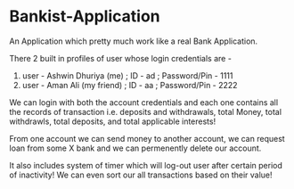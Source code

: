 # Bankist-Application

An Application which pretty much work like a real Bank Application.

There 2 built in profiles of user whose login credentials are -
1. user - Ashwin Dhuriya (me) ; ID - ad ; Password/Pin - 1111
2. user - Aman Ali (my friend) ; ID - aa ; Password/Pin - 2222

We can login with both the account credentials and each one contains all the records of transaction i.e. deposits and withdrawals, total Money, total withdrawls, total deposits, and total applicable interests!

From one account we can send money to another account, we can request loan from some X bank and we can permenently delete our account.

It also includes system of timer which will log-out user after certain period of inactivity!
We can even sort our all transactions based on their value!
